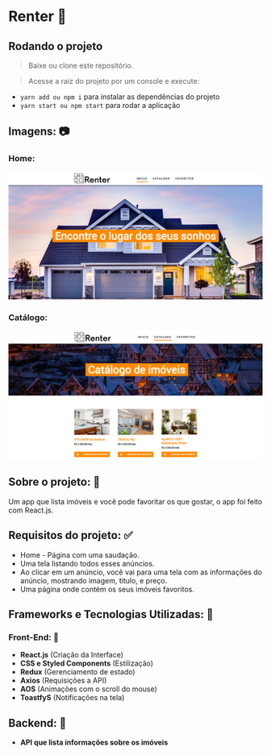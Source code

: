 # Renter 🏡

## Rodando o projeto

> Baixe ou clone este repositório.

> Acesse a raiz do projeto por um console e execute:

- `yarn add ou npm i` para instalar as dependências do projeto
- `yarn start ou npm start` para rodar a aplicação

## Imagens: 📷

### <strong>Home:</strong>
![Home](src/assets/print-home.png)

### <strong>Catálogo:</strong>
![Catálogo](src/assets/print-catalogo.png)

## Sobre o projeto: 📃

Um app que lista imóveis e você pode favoritar os que gostar, o app foi feito com React.js.

## Requisitos do projeto: ✅
* Home - Página com uma saudação.
* Uma tela listando todos esses anúncios.
* Ao clicar em um anúncio, você vai para uma tela com as informações do anúncio, mostrando imagem, titulo, e preço.
* Uma página onde contém os seus imóveis favoritos.

## Frameworks e Tecnologias Utilizadas: 🌌
### Front-End: 🎨

* <strong>React.js</strong> (Criação da Interface)
* <strong>CSS e Styled Components</strong> (Estilização)
* <strong>Redux</strong> (Gerenciamento de estado)
* <strong>Axios</strong> (Requisições a API)
* <strong>AOS</strong> (Animações com o scroll do mouse)
* <strong>ToastfyS</strong> (Notificações na tela)

## Backend: 💾
* <strong>API que lista informações sobre os imóveis</strong>